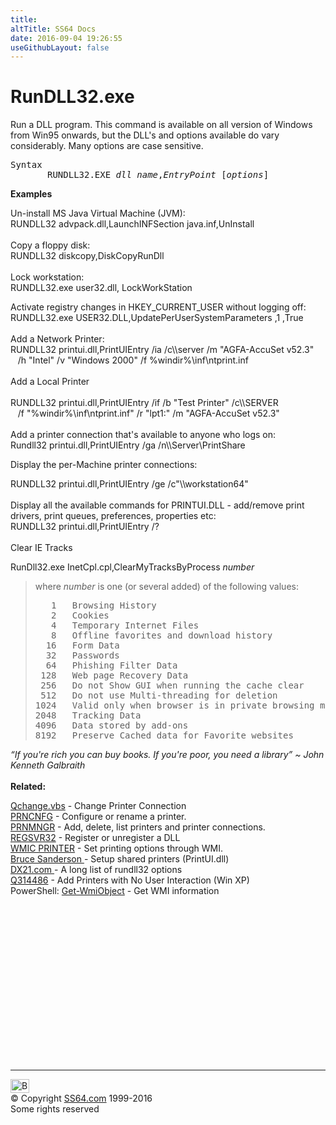 ```yaml
---
title:
altTitle: SS64 Docs
date: 2016-09-04 19:26:55
useGithubLayout: false
---
```

<!-- #BeginLibraryItem "/Library/head_nt.lbi" --><!-- #EndLibraryItem --><h1>RunDLL32.exe</h1> 
<p>Run a DLL program. This command is available on all version of 
  Windows from Win95 onwards, but the DLL's and options available do vary considerably. 
  Many options are case sensitive.</p>
<pre>Syntax
       RUNDLL32.EXE <i>dll_name</i>,<i>EntryPoint</i> [<i>options</i>]
</pre>
<p><b> Examples</b></p>
<p>Un-install MS Java Virtual Machine (JVM):<br>
<span class="code">RUNDLL32 advpack.dll,LaunchINFSection java.inf,UnInstall</span><br>
<br>
Copy a floppy disk:<br>
<span class="code">RUNDLL32 diskcopy,DiskCopyRunDll</span><br>
<br>
Lock workstation:<br>
<span class="code">RUNDLL32.exe user32.dll, LockWorkStation</span></p>
<p>Activate registry changes in HKEY_CURRENT_USER without logging off: <br>
<span class="code">RUNDLL32.exe USER32.DLL,UpdatePerUserSystemParameters ,1 ,True</span><br>
<br>
Add a Network Printer:<br>
<span class="code">RUNDLL32 printui.dll,PrintUIEntry /ia /c\\server /m "AGFA-AccuSet v52.3"<br>
&nbsp;&nbsp;&nbsp;/h "Intel" /v "Windows 2000" /f %windir%\inf\ntprint.inf </span><br>
<br> 
Add a Local Printer<br>
<br>   
<span class="code">RUNDLL32 printui.dll,PrintUIEntry /if /b "Test Printer" /c\\SERVER <br>
&nbsp;&nbsp;&nbsp;/f "%windir%\inf\ntprint.inf" /r "lpt1:" /m "AGFA-AccuSet v52.3"</span><br>
<br> 
Add a printer connection that's available to anyone who logs on:<span class="code"><br>   
Rundll32 printui.dll,PrintUIEntry /ga /n\\Server\PrintShare</span></p>
<p>Display the per-Machine printer connections:</p>
<p><span class="code">RUNDLL32 printui.dll,PrintUIEntry /ge /c"\\workstation64"</span><br>
<br> 
Display all the available commands for PRINTUI.DLL - add/remove print drivers, print queues, preferences, properties etc:<br>   
<span class="code">RUNDLL32 printui.dll,PrintUIEntry /?</span><br>
<br>   
Clear IE Tracks</p>
<p class="code">RunDll32.exe InetCpl.cpl,ClearMyTracksByProcess <i>number</i></p>
<blockquote>
<p>where <i class="code">number</i> is one (or several added) of the following values:</p>
<pre>   1   Browsing History
   2   Cookies
   4   Temporary Internet Files
   8   Offline favorites and download history
  16   Form Data
  32   Passwords
  64   Phishing Filter Data
 128   Web page Recovery Data
 256   Do not Show GUI when running the cache clear
 512   Do not use Multi-threading for deletion
1024   Valid only when browser is in private browsing mode
2048   Tracking Data
4096   Data stored by add-ons
8192   Preserve Cached data for Favorite websites</pre></blockquote>
<p><i class="quote">“If you're rich you can buy books. If you're poor, you need a library” ~ John Kenneth Galbraith</i><br>
<br>
<b> Related:</b></p>
<p><a href="../vb/syntax-qchange.html">Qchange.vbs</a> - Change Printer Connection<br>
<a href="prncnfg.html">PRNCNFG</a> - Configure or rename a printer.<br>
<a href="prnmngr.html">PRNMNGR</a> - Add, delete, list printers and printer connections.<br>
<a href="regsvr32.html">REGSVR32</a> - Register or unregister a DLL <br>
<a href="wmic.html">WMIC PRINTER</a> - Set printing options through WMI.  <br>
<a href="http://members.shaw.ca/bsanders/NetPrinterAllUsers.htm">Bruce Sanderson </a>- Setup shared printers (PrintUI.dll)<br>
<a href="http://dx21.com/coding/libraries/rundll32/default.aspx"> DX21.com </a> - A long list of rundll32 options<br>
<a href="https://support.microsoft.com/kb/314486%20">Q314486</a> - Add Printers 
with No User Interaction (Win XP)<br>
PowerShell: 
<a href="../ps/get-wmiobject.html">Get-WmiObject</a> - Get WMI  information</p><!-- #BeginLibraryItem "/Library/foot_nt.lbi" --><p>
<!-- windows300 -->
<ins class="adsbygoogle" style="display:inline-block;width:300px;height:250px" data-ad-client="ca-pub-6140977852749469" data-ad-slot="7649547908"></ins>
<script>
(adsbygoogle = window.adsbygoogle || []).push({});
</script></p>
<hr>
<div id="bl" class="footer"><a href="rundll32.html#"><img src="../images/top.png" width="30" height="22" alt="Back to the Top"></a></div>
<div id="br" class="footer, tagline">© Copyright <a href="../index.html">SS64.com</a> 1999-2016<br>
Some rights reserved</div><!-- #EndLibraryItem -->

